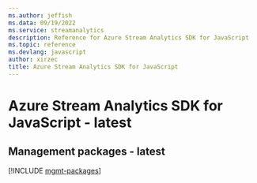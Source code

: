 ```yaml
---
ms.author: jeffish
ms.data: 09/19/2022
ms.service: streamanalytics
description: Reference for Azure Stream Analytics SDK for JavaScript
ms.topic: reference
ms.devlang: javascript
author: xirzec
title: Azure Stream Analytics SDK for JavaScript
---
```

# Azure Stream Analytics SDK for JavaScript - latest

## Management packages - latest
[!INCLUDE [mgmt-packages](stream-analytics-mgmt-index.md)]